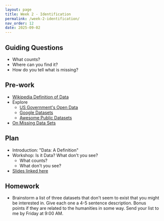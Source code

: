 ```yaml
---
layout: page
title: Week 2 - Identification
permalink: /week-2-identification/
nav_order: 12
date: 2025-09-02
---
```


## Guiding Questions

* What counts?
* Where can you find it?
* How do you tell what is missing?

## Pre-work

* [Wikipedia Definition of Data](https://en.wikipedia.org/wiki/Data)
* Explore
    * [US Government's Open Data](https://data.gov/)
    * [Google Datasets](https://datasetsearch.research.google.com/)
    * [Awesome Public Datasets](https://github.com/awesomedata/awesome-public-datasets?tab=readme-ov-file#complexnetworks)
* [On Missing Data Sets](https://github.com/MimiOnuoha/missing-datasets)

## Plan

* Introduction: "Data: A Definition" 
* Workshop: Is it Data? What don't you see?
    * What counts?
    * What don't you see?
* [Slides linked here](/data-for-the-rest-of-us/resources/week-2/identification.pptx)

## Homework

* Brainstorm a list of three datasets that don't seem to exist that you might be interested in. Give each one a 4-5 sentence description. Bonus points if they are related to the humanities in some way. Send your list to me by Friday at 9:00 AM.